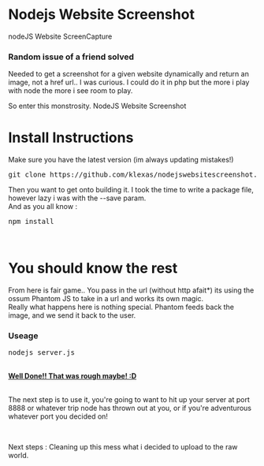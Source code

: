 Nodejs Website Screenshot
=======================

nodeJS Website ScreenCapture

<h3>Random issue of a friend solved</h3>

<p>Needed to get a screenshot for a given website dynamically and return an image, not a href url.. I was curious. I could do it in php but the more i play with node the more i see room to play. 
</p>
</p>
So enter this monstrosity. NodeJS Website Screenshot
<br>

<h1>Install Instructions</h1>
Make sure you have the latest version (im always updating mistakes!)
<pre>
git clone https://github.com/klexas/nodejswebsitescreenshot.git
</pre>

<p>
Then you want to get onto building it. I took the time to write a package file, however lazy i was with the --save param. 
<br>
And as you all know : 
<pre>
npm install
</pre>

<p>
<br>
<h1>You should know the rest</h1>
<p>
From here is fair game.. You pass in the url (without http afait*) its using the ossum Phantom JS to take in a url and works its own magic. 
<br>Really what happens here is nothing special. Phantom feeds back the image, and we send it back to the user. 
<br>
<h3>Useage</h3>
<pre>
nodejs server.js
</pre>

<br><u><b>Well Done!! That was rough maybe! :D </u></b>

<br>The next step is to use it, you're going to want to hit up your server at port 8888 or whatever trip node has thrown out at you, or if you're adventurous whatever port you decided on! <br>

<br><p>
Next steps : </b> Cleaning up this mess what i decided to upload to the raw world. 

